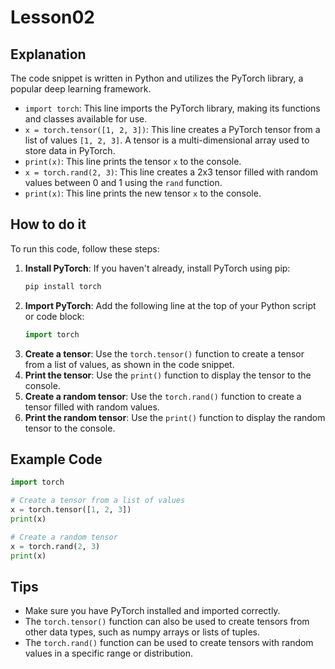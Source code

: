 # Lesson02


## Explanation

The code snippet is written in Python and utilizes the PyTorch library, a popular deep learning framework.

- `import torch`: This line imports the PyTorch library, making its functions and classes available for use.
- `x = torch.tensor([1, 2, 3])`: This line creates a PyTorch tensor from a list of values `[1, 2, 3]`. A tensor is a multi-dimensional array used to store data in PyTorch.
- `print(x)`: This line prints the tensor `x` to the console.
- `x = torch.rand(2, 3)`: This line creates a 2x3 tensor filled with random values between 0 and 1 using the `rand` function.
- `print(x)`: This line prints the new tensor `x` to the console.

## How to do it

To run this code, follow these steps:

1. **Install PyTorch**: If you haven't already, install PyTorch using pip:
   ```sh
   pip install torch
   ```
2. **Import PyTorch**: Add the following line at the top of your Python script or code block:
   ```python
   import torch
   ```
3. **Create a tensor**: Use the `torch.tensor()` function to create a tensor from a list of values, as shown in the code snippet.
4. **Print the tensor**: Use the `print()` function to display the tensor to the console.
5. **Create a random tensor**: Use the `torch.rand()` function to create a tensor filled with random values.
6. **Print the random tensor**: Use the `print()` function to display the random tensor to the console.

## Example Code

```python
import torch

# Create a tensor from a list of values
x = torch.tensor([1, 2, 3])
print(x)

# Create a random tensor
x = torch.rand(2, 3)
print(x)
```

## Tips

- Make sure you have PyTorch installed and imported correctly.
- The `torch.tensor()` function can also be used to create tensors from other data types, such as numpy arrays or lists of tuples.
- The `torch.rand()` function can be used to create tensors with random values in a specific range or distribution.
```

